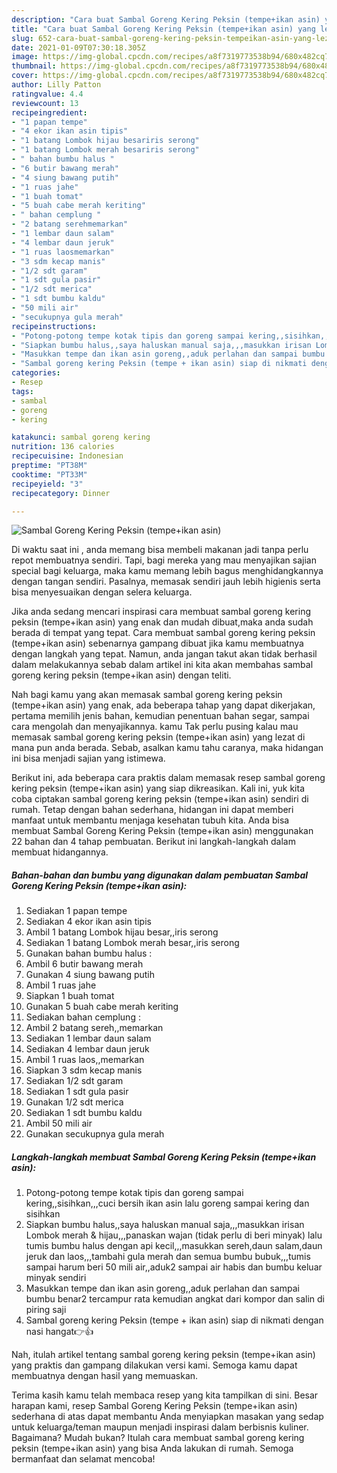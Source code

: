 ```yaml
---
description: "Cara buat Sambal Goreng Kering Peksin (tempe+ikan asin) yang lezat dan Mudah Dibuat"
title: "Cara buat Sambal Goreng Kering Peksin (tempe+ikan asin) yang lezat dan Mudah Dibuat"
slug: 652-cara-buat-sambal-goreng-kering-peksin-tempeikan-asin-yang-lezat-dan-mudah-dibuat
date: 2021-01-09T07:30:18.305Z
image: https://img-global.cpcdn.com/recipes/a8f7319773538b94/680x482cq70/sambal-goreng-kering-peksin-tempeikan-asin-foto-resep-utama.jpg
thumbnail: https://img-global.cpcdn.com/recipes/a8f7319773538b94/680x482cq70/sambal-goreng-kering-peksin-tempeikan-asin-foto-resep-utama.jpg
cover: https://img-global.cpcdn.com/recipes/a8f7319773538b94/680x482cq70/sambal-goreng-kering-peksin-tempeikan-asin-foto-resep-utama.jpg
author: Lilly Patton
ratingvalue: 4.4
reviewcount: 13
recipeingredient:
- "1 papan tempe"
- "4 ekor ikan asin tipis"
- "1 batang Lombok hijau besariris serong"
- "1 batang Lombok merah besariris serong"
- " bahan bumbu halus "
- "6 butir bawang merah"
- "4 siung bawang putih"
- "1 ruas jahe"
- "1 buah tomat"
- "5 buah cabe merah keriting"
- " bahan cemplung "
- "2 batang serehmemarkan"
- "1 lembar daun salam"
- "4 lembar daun jeruk"
- "1 ruas laosmemarkan"
- "3 sdm kecap manis"
- "1/2 sdt garam"
- "1 sdt gula pasir"
- "1/2 sdt merica"
- "1 sdt bumbu kaldu"
- "50 mili air"
- "secukupnya gula merah"
recipeinstructions:
- "Potong-potong tempe kotak tipis dan goreng sampai kering,,sisihkan,,,cuci bersih ikan asin lalu goreng sampai kering dan sisihkan"
- "Siapkan bumbu halus,,saya haluskan manual saja,,,masukkan irisan Lombok merah &amp; hijau,,,panaskan wajan (tidak perlu di beri minyak) lalu tumis bumbu halus dengan api kecil,,,masukkan sereh,daun salam,daun jeruk dan laos,,,tambahi gula merah dan semua bumbu bubuk,,,tumis sampai harum beri 50 mili air,,aduk2 sampai air habis dan bumbu keluar minyak sendiri"
- "Masukkan tempe dan ikan asin goreng,,aduk perlahan dan sampai bumbu benar2 tercampur rata kemudian angkat dari kompor dan salin di piring saji"
- "Sambal goreng kering Peksin (tempe + ikan asin) siap di nikmati dengan nasi hangat👉👍"
categories:
- Resep
tags:
- sambal
- goreng
- kering

katakunci: sambal goreng kering 
nutrition: 136 calories
recipecuisine: Indonesian
preptime: "PT38M"
cooktime: "PT33M"
recipeyield: "3"
recipecategory: Dinner

---
```



![Sambal Goreng Kering Peksin (tempe+ikan asin)](https://img-global.cpcdn.com/recipes/a8f7319773538b94/680x482cq70/sambal-goreng-kering-peksin-tempeikan-asin-foto-resep-utama.jpg)

Di waktu  saat ini , anda memang bisa membeli makanan jadi tanpa perlu repot membuatnya sendiri. Tapi, bagi mereka yang mau menyajikan sajian special bagi keluarga, maka kamu memang lebih bagus menghidangkannya dengan tangan sendiri. Pasalnya, memasak sendiri jauh lebih higienis serta bisa menyesuaikan dengan selera keluarga.

Jika anda sedang mencari inspirasi cara membuat sambal goreng kering peksin (tempe+ikan asin) yang enak dan mudah dibuat,maka anda sudah berada di tempat yang tepat. Cara membuat sambal goreng kering peksin (tempe+ikan asin)  sebenarnya gampang dibuat jika kamu membuatnya dengan langkah yang tepat. Namun, anda jangan takut akan tidak berhasil dalam melakukannya 
sebab dalam artikel ini kita akan membahas sambal goreng kering peksin (tempe+ikan asin) dengan teliti.  



Nah bagi kamu yang akan memasak sambal goreng kering peksin (tempe+ikan asin) yang enak, ada beberapa tahap yang dapat dikerjakan, pertama memilih jenis bahan, kemudian penentuan bahan segar, sampai cara mengolah dan menyajikannya. kamu Tak perlu pusing kalau mau memasak sambal goreng kering peksin (tempe+ikan asin) yang lezat di mana pun anda berada. Sebab, asalkan kamu  tahu caranya, maka hidangan ini bisa menjadi sajian yang istimewa.

Berikut ini, ada beberapa cara praktis  dalam memasak resep sambal goreng kering peksin (tempe+ikan asin) yang siap dikreasikan. Kali ini, yuk kita coba ciptakan sambal goreng kering peksin (tempe+ikan asin) sendiri di rumah. Tetap dengan bahan sederhana, hidangan ini dapat memberi manfaat untuk membantu menjaga kesehatan tubuh kita. Anda bisa membuat Sambal Goreng Kering Peksin (tempe+ikan asin) menggunakan 22 bahan dan 4 tahap pembuatan. Berikut ini langkah-langkah dalam membuat hidangannya.

<!--inarticleads1-->

##### Bahan-bahan dan bumbu yang digunakan dalam pembuatan Sambal Goreng Kering Peksin (tempe+ikan asin):

1. Sediakan 1 papan tempe
1. Sediakan 4 ekor ikan asin tipis
1. Ambil 1 batang Lombok hijau besar,,iris serong
1. Sediakan 1 batang Lombok merah besar,,iris serong
1. Gunakan  bahan bumbu halus :
1. Ambil 6 butir bawang merah
1. Gunakan 4 siung bawang putih
1. Ambil 1 ruas jahe
1. Siapkan 1 buah tomat
1. Gunakan 5 buah cabe merah keriting
1. Sediakan  bahan cemplung :
1. Ambil 2 batang sereh,,memarkan
1. Sediakan 1 lembar daun salam
1. Sediakan 4 lembar daun jeruk
1. Ambil 1 ruas laos,,memarkan
1. Siapkan 3 sdm kecap manis
1. Sediakan 1/2 sdt garam
1. Sediakan 1 sdt gula pasir
1. Gunakan 1/2 sdt merica
1. Sediakan 1 sdt bumbu kaldu
1. Ambil 50 mili air
1. Gunakan secukupnya gula merah




<!--inarticleads2-->

##### Langkah-langkah membuat Sambal Goreng Kering Peksin (tempe+ikan asin):

1. Potong-potong tempe kotak tipis dan goreng sampai kering,,sisihkan,,,cuci bersih ikan asin lalu goreng sampai kering dan sisihkan
1. Siapkan bumbu halus,,saya haluskan manual saja,,,masukkan irisan Lombok merah &amp; hijau,,,panaskan wajan (tidak perlu di beri minyak) lalu tumis bumbu halus dengan api kecil,,,masukkan sereh,daun salam,daun jeruk dan laos,,,tambahi gula merah dan semua bumbu bubuk,,,tumis sampai harum beri 50 mili air,,aduk2 sampai air habis dan bumbu keluar minyak sendiri
1. Masukkan tempe dan ikan asin goreng,,aduk perlahan dan sampai bumbu benar2 tercampur rata kemudian angkat dari kompor dan salin di piring saji
1. Sambal goreng kering Peksin (tempe + ikan asin) siap di nikmati dengan nasi hangat👉👍




Nah, itulah artikel tentang  sambal goreng kering peksin (tempe+ikan asin)  yang praktis dan gampang dilakukan versi kami. Semoga kamu dapat membuatnya dengan hasil yang memuaskan. 

Terima kasih kamu telah membaca resep yang kita tampilkan di sini. Besar harapan kami, resep  Sambal Goreng Kering Peksin (tempe+ikan asin) sederhana di atas dapat membantu Anda menyiapkan masakan yang sedap untuk keluarga/teman maupun menjadi inspirasi dalam berbisnis kuliner. Bagaimana? Mudah bukan? Itulah cara membuat sambal goreng kering peksin (tempe+ikan asin) yang bisa Anda lakukan di rumah. Semoga bermanfaat dan selamat mencoba!

